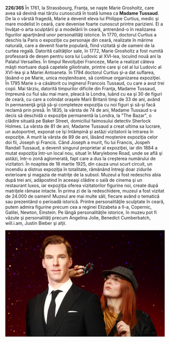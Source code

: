 **226/365** În 1761, la Strassbourg, Franţa, se naşte Marie Grosholtz, care avea să devină mai târziu cunoscută în toată lumea ca **Madame Tussaud**. De la o vârstă fragedă, Marie a devenit eleva lui Philippe Curtius, medic şi mare modelist în ceară, care devenise foarte cunoscut printre parizieni. El a învăţat-o arta sculptării şi a modelării în ceară, antrenând-o în realizarea figurilor aparţinând unor personalităţi istorice.
În 1770, doctorul Curtius a deschis la Paris o expoziţie cu personaje din ceară, realizate în mărime naturală, care a devenit foarte populară, fiind vizitată şi de oameni de la curtea regală. Datorită calităţilor sale, în 1772, Marie Grosholtz a fost numită profesoară de desen pentru sora lui Ludovic al XVI-lea, locuind nouă ani la Palatul Versailles.
În timpul Revolţuţiei Franceze, Marie a realizat câteva măşti mortuare după capetele giliotinate, printre care şi cel al lui Ludovic al XVI-lea şi a Mariei Antoaneta.
În 1794 doctorul Curtius şi-a dat suflarea, lăsând-o pe Marie, unica moştenitoare, să continue organizarea expoziţiei. În 1795 Marie s-a căsătorit cu inginerul Francois Tussaud, cu care a avut trei copii. Mai târziu, datorită timpurilor dificile din Franţa, Madame Tussaud, împreună cu fiul său mai mare, pleacă la Londra, luând cu ea şi 30 de figuri de ceară, cu care a colindat oraşele Marii Britanii timp de 33 de ani, având în permanenţă grijă să-şi completeze expoziţia cu noi figuri şi să-şi facă reclamă prin presă. În 1835, la vârsta de 74 de ani, Madame Tussaud s-a decis să deschidă o expoziţie permanentă la Londra, la "The Bazar", o clădire situată pe Baker Street, domiciliul faimosului detectiv Sherlock Holmes. La vârsta de 81 de ani, Madame Tussaud a creat ultima sa lucrare, un autoportret, exponat ce îşi întâmpină şi astăzi vizitatorii la intrarea în expoziţie. A murit la vârsta de 89 de ani, lăsând moştenire expoziţia celor doi fii, Joseph şi Francis.
Când Joseph a murit, fiu lui Francis, Jospeh Randall Tussaud, a devenit singurul proprietar al expoziţiei, iar din 1884 a mutat expoziţia într-un local nou, situat în Marylebone Road, unde se află şi astăzi, într-o zonă aglomerată, fapt care a dus la creşterea numărului de vizitatori.
În noaptea de 18 martie 1925, din cauza unui scurt circuit, un incendiu a distrus expoziţia în totalitate, rămânând întregi doar zidurile exterioare şi magazia de matriţe de la subsol. Muzeul a fost redeschis abia după trei ani, adăpostind în aceeaşi clădire o sală de cinema şi un restaurant luxos, iar expoziţia oferea vizitatorilor figurine noi, create după matriţele rămase intacte. În prima zi de la redeschidere, muzeul a fost vizitat de 24.000 de oameni!
Muzeul are mai multe săli, fiecare având o tematică sau prezentând o perioadă istorică. Printre personalităţile sculptate în ceară, putem admira figurine precum cea a reginei Elizabeta a II-a, Copernic, Galilei, Newton, Einstein. Pe lângă personalităţile istorice, în muzeu pot fi văzute şi personalităţi precum Angelina Jolie, Benedict Cumberbatch, will.i.am, Justin Bieber şi alţii.

![Figurina actorului Benedict Cumberbatch](image-1.jpg)
